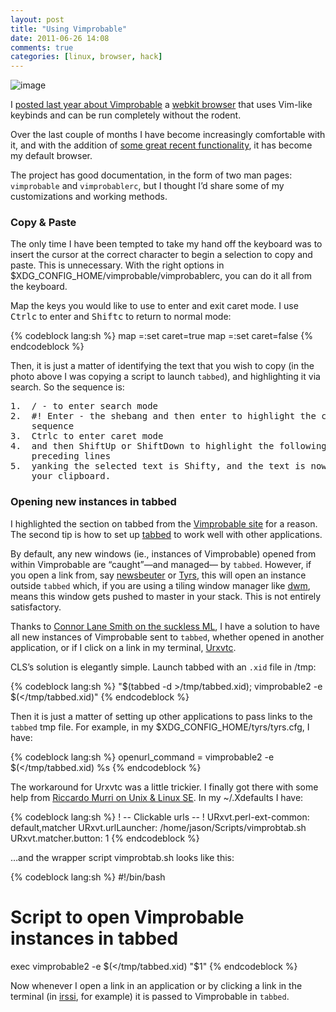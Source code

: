 ```yaml
---
layout: post
title: "Using Vimprobable"
date: 2011-06-26 14:08
comments: true
categories: [linux, browser, hack]
---
```

![image](http://dl.dropbox.com/u/261312/Blog-images/vimprobable2.png)

I [posted last year about Vimprobable](http://jasonwryan.com/2010-10-07-vimprobable "Post on using Vimprobable")
a [webkit browser](http://www.webkit.org/ "Webkit site") that uses
Vim-like keybinds and can be run completely without the rodent.

Over the last couple of months I have become increasingly comfortable
with it, and with the addition of 
[some great recent functionality](http://vimprobable.org/pipermail/vimprobable-users/2011-June/000800.html "External handlers patch on ML"),
it has become my default browser.

The project has good documentation, in the form of two man pages:
`vimprobable` and `vimprobablerc`, but I thought I’d share some of my
customizations and working methods.

### Copy &amp; Paste
The only time I have been tempted to take my hand off the keyboard was
to insert the cursor at the correct character to begin a selection to
copy and paste. This is unnecessary. With the right options in
<span class="file">$XDG\_CONFIG\_HOME/vimprobable/vimprobablerc</span>, 
you can do it all from the keyboard.

Map the keys you would like to use to enter and exit caret mode. I use
<kbd>Ctrl</kbd><kbd>c</kbd> to enter and <kbd>Shift</kbd><kbd>c</kbd> to 
return to normal mode:

{% codeblock lang:sh %}
map <C-c>=:set caret=true
map <S-c>=:set caret=false
{% endcodeblock %}

Then, it is just a matter of identifying the text that you wish to copy
(in the photo above I was copying a script to launch `tabbed`), and
highlighting it via search. So the sequence is:

<pre>
1.  <kbd>/</kbd> - to enter search mode
2.  <kbd>#</kbd><kbd>!</kbd> <kbd>Enter</kbd> - the shebang and then enter to highlight the correct
    sequence
3.  <kbd>Ctrl</kbd><kbd>c</kbd> to enter caret mode
4.  and then <kbd>Shift</kbd><kbd>Up</kbd> or <kbd>Shift</kbd><kbd>Down</kbd> to highlight the following or
    preceding lines
5.  yanking the selected text is <kbd>Shift</kbd><kbd>y</kbd>, and the text is now stored in
    your clipboard.
</pre>

### Opening new instances in tabbed
I highlighted the section on tabbed from the 
[Vimprobable site](http://www.vimprobable.org/ "Vimprobable website") for a reason.
The second tip is how to set up
[tabbed](http://tools.suckless.org/tabbed "tabbed on suckless.org") to
work well with other applications.

By default, any new windows (ie., instances of Vimprobable) opened from
within Vimprobable are “caught”—and managed— by `tabbed`. However, if you
open a link from, say
[newsbeuter](http://newsbeuter.org/ "ncurses rss reader") or
[Tyrs](http://tyrs.nicosphere.net/index.html "ncurses twitter/identi.ca client"),
this will open an instance outside `tabbed` which, if you are using a
tiling window manager like
[dwm](http://dwm.suckless.org/ "THE titling wm"), means this window gets
pushed to master in your stack. This is not entirely satisfactory.

Thanks to 
[Connor Lane Smith on the suckless ML](http://lists.suckless.org/dev/1106/8761.html "Tabbed thread on suckless ML"),
I have a solution to have all new instances of Vimprobable sent to
`tabbed`, whether opened in another application, or if I click on a link
in my terminal, [Urxvtc](http://www.rxvt.org/ "Rxvt. org").

CLS’s solution is elegantly simple. Launch tabbed with an `.xid` file in
<psan class="file">/tmp</span>:

{% codeblock lang:sh %}
"$(tabbed -d >/tmp/tabbed.xid); vimprobable2 -e $(</tmp/tabbed.xid)"
{% endcodeblock %}

Then it is just a matter of setting up other applications to pass links
to the `tabbed` <span class="file">tmp</span> file. For example, in my
<span class="file">$XDG\_CONFIG\_HOME/tyrs/tyrs.cfg</span>, I have:

{% codeblock lang:sh %}
openurl_command = vimprobable2 -e $(</tmp/tabbed.xid) %s
{% endcodeblock %}

The workaround for Urxvtc was a little trickier. I finally got there
with some help from 
[Riccardo Murri on Unix & Linux SE](http://unix.stackexchange.com/questions/15550/passing-clicked-links-in-rxvt-to-a-script/15555#15555 "Unix SE answer").
In my <span class="file">~/.Xdefaults</span> I have:
 
{% codeblock lang:sh %}
! -- Clickable urls -- !
URxvt.perl-ext-common: default,matcher
URxvt.urlLauncher: /home/jason/Scripts/vimprobtab.sh
URxvt.matcher.button: 1
{% endcodeblock %}

…and the wrapper script <span class="file">vimprobtab.sh</span> looks like this:
    
{% codeblock lang:sh %}
#!/bin/bash
# Script to open Vimprobable instances in tabbed
exec vimprobable2 -e $(</tmp/tabbed.xid) "$1"
{% endcodeblock %}

Now whenever I open a link in an application or by clicking a link in
the terminal (in [irssi](http://irssi.org/ "IRC client"), for example)
it is passed to Vimprobable in `tabbed`.
